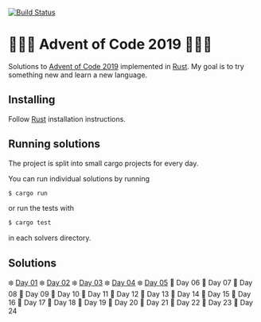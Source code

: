 [![Build Status](https://travis-ci.org/Cadiac/adventofcode.svg?branch=2019)](https://travis-ci.org/Cadiac/adventofcode)

# 🎄🎄🎄 Advent of Code 2019 🎄🎄🎄  

Solutions to [Advent of Code 2019](https://adventofcode.com/) implemented in [Rust](https://www.rust-lang.org).
My goal is to try something new and learn a new language.

## Installing

Follow [Rust](https://www.rust-lang.org/en-US/install.html) installation instructions.

## Running solutions

The project is split into small cargo projects for every day.

You can run individual solutions by running

```bash
$ cargo run
```

or run the tests with

```bash
$ cargo test
```

in each solvers directory.

## Solutions

❄️ [Day 01](day01/src/main.rs)
❄️ [Day 02](day02/src/main.rs)
❄️ [Day 03](day03/src/main.rs)
❄️ [Day 04](day04/src/main.rs)
❄️ [Day 05](day05/src/main.rs)
🎁 Day 06
🎁 Day 07
🎁 Day 08
🎁 Day 09
🎁 Day 10
🎁 Day 11
🎁 Day 12
🎁 Day 13
🎁 Day 14
🎁 Day 15
🎁 Day 16
🎁 Day 17
🎁 Day 18
🎁 Day 19
🎁 Day 20
🎁 Day 21
🎁 Day 22
🎁 Day 23
🎁 Day 24
